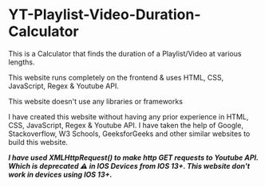 # YT-Playlist-Video-Duration-Calculator
This is a Calculator that finds the duration of a Playlist/Video at various lengths.

This website runs completely on the frontend & uses HTML, CSS, JavaScript, Regex & Youtube API. 

This website doesn't use any libraries or frameworks

I have created this website without having any prior experience in HTML, CSS, JavaScript, Regex & Youtube API. I have taken the help of Google, Stackoverflow, W3 Schools, GeeksforGeeks and other similar websites to build this website.

***I have used XMLHttpRequest() to make http GET requests to Youtube API. Which is deprecated ⚠️ in IOS Devices from IOS 13+. This website don't work in devices using IOS 13+.***
